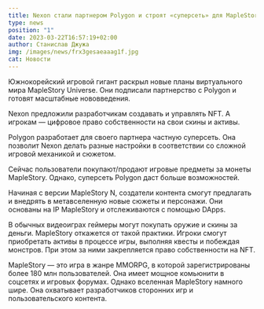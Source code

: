 ```yaml
---
title: Nexon стали партнером Polygon и строят «суперсеть» для MapleStory
type: news
position: "1"
date: 2023-03-22T16:57:19+02:00
author: Станислав Джужа
img: /images/news/frx3gesaeaaag1f.jpg
cat: Новости
---
```

Южнокорейский игровой гигант раскрыл новые планы виртуального мира MapleStory Universe. Они подписали партнерство с Polygon и готовят масштабные нововведения.

Nexon предложили разработчикам создавать и управлять NFT. А игрокам — цифровое право собственности на свои скины и активы.

Polygon разработает для своего партнера частную суперсеть. Она позволит Nexon делать разные настройки в соответствии со сложной игровой механикой и сюжетом. 

Сейчас пользователи покупают/продают игровые предметы за монеты MapleStory. Однако, суперсеть Polygon даст больше возможностей.

Начиная с версии MapleStory N, создатели контента смогут предлагать и внедрять в метавселенную новые сюжеты и персонажи. Они основаны на IP MapleStory и отслеживаются с помощью DApps.

В обычных видеоиграх геймеры могут покупать оружие и скины за деньги. MapleStory откажется от такой практики. Игроки смогут приобретать активы в процессе игры, выполняя квесты и побеждая монстров. При этом за ними закрепляется право собственности на NFT.

MapleStory — это игра в жанре MMORPG, в которой зарегистрированы более 180 млн пользователей. Она имеет мощное комьюнити в соцсетях и игровых форумах. Однако вселенная MapleStory намного шире. Она охватывает разработчиков сторонних игр и пользовательского контента.